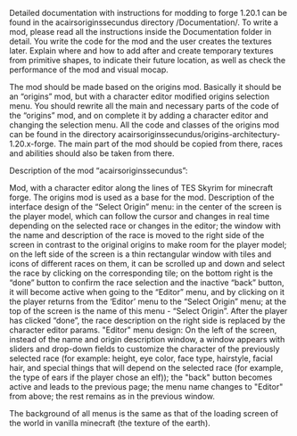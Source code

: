 Detailed documentation with instructions for modding to forge 1.20.1 can be found in the acairsoriginssecundus directory
/Documentation/. 
To write a mod, please read all the instructions inside the Documentation folder in detail.
You write the code for the mod and the user creates the textures later. Explain where and how to add after and create temporary textures from primitive shapes, to indicate their future location, as well as check the performance of the mod and visual mocap.

The mod should be made based on the origins mod. Basically it should be an “origins” mod, but with a character editor modified origins selection menu. You should rewrite all the main and necessary parts of the code of the “origins” mod, and on complete it by adding a character editor and changing the selection menu. All the code and classes of the origins mod can be found in the directory acairsoriginssecundus/origins-architectury-1.20.x-forge. The main part of the mod should be copied from there, races and abilities should also be taken from there.

Description of the mod “acairsoriginssecundus”:

Mod, with a character editor along the lines of TES Skyrim for minecraft forge. The origins mod is used as a base for the mod. 
Description of the interface design of the “Select Origin” menu: in the center of the screen is the player model, which can follow the cursor and changes in real time depending on the selected race or changes in the editor; the window with the name and description of the race is moved to the right side of the screen in contrast to the original origins to make room for the player model; on the left side of the screen is a thin rectangular window with tiles and icons of different races on them, it can be scrolled up and down and select the race by clicking on the corresponding tile; on the bottom right is the “done” button to confirm the race selection and the inactive “back” button, it will become active when going to the “Editor” menu, and by clicking on it the player returns from the ‘Editor’ menu to the “Select Origin” menu; at the top of the screen is the name of this menu - “Select Origin”. 
After the player has clicked “done”, the race description on the right side is replaced by the character editor params.
"Editor" menu design: On the left of the screen, instead of the name and origin description window, a window appears with sliders and drop-down fields to customize the character of the previously selected race (for example: height, eye color, face type, hairstyle, facial hair, and special things that will depend on the selected race (for example, the type of ears if the player chose an elf)); the "back" button becomes active and leads to the previous page; the menu name changes to "Editor" from above; the rest remains as in the previous window.

The background of all menus is the same as that of the loading screen of the world in vanilla minecraft (the texture of the earth).
